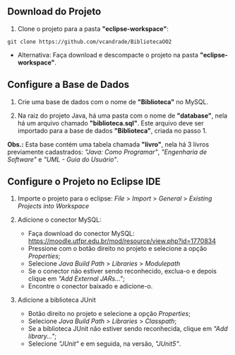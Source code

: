 ## Download do Projeto
1. Clone o projeto para a pasta **"eclipse-workspace"**:

`git clone https://github.com/vcandrade/BibliotecaOO2`

- Alternativa: Faça download e descompacte o projeto na pasta **"eclipse-workspace"**.

## Configure a Base de Dados
1. Crie uma base de dados com o nome de **"Biblioteca"** no MySQL.

2. Na raiz do projeto Java, há uma pasta com o nome de **"database"**, nela há um arquivo chamado **"biblioteca.sql"**. Este arquivo deve ser importado para a base de dados **"Biblioteca"**, criada no passo 1.

**Obs.:** Esta base contém uma tabela chamada **"livro"**, nela há 3 livros previamente cadastrados: _"Java: Como Programar"_, _"Engenharia de Software"_ e _"UML - Guia do Usuário"_.

## Configure o Projeto no Eclipse IDE
1. Importe o projeto para o eclipse: _File_ > _Import_ > _General_ > _Existing Projects into Workspace_

2. Adicione o conector MySQL:
   - Faça download do conector MySQL: https://moodle.utfpr.edu.br/mod/resource/view.php?id=1770834
   - Pressione com o botão direito no projeto e selecione a opção _Properties_;
   - Selecione _Java Build Path_ > _Libraries_ > _Modulepath_
   - Se o conector não estiver sendo reconhecido, exclua-o e depois clique em _"Add External JARs..."_;
   - Encontre o conector baixado e adicione-o.
     
3. Adicione a biblioteca JUnit
   - Botão direito no projeto e selecione a opção _Properties_;
   - Selecione _Java Build Path_ > _Libraries_ > _Classpath_;
   - Se a biblioteca JUnit não estiver sendo reconhecida, clique em _"Add library..."_;
   - Selecione _"JUnit"_ e em seguida, na versão, _"JUnit5"_.
